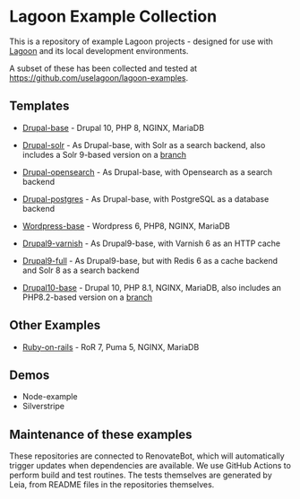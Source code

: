 # Lagoon Example Collection

This is a repository of example Lagoon projects - designed for use with [Lagoon](https://lagoon.sh) and its local development environments.

A subset of these has been collected and tested at https://github.com/uselagoon/lagoon-examples.

## Templates

- [Drupal-base](https://github.com/lagoon-examples/drupal-base) - Drupal 10, PHP 8, NGINX, MariaDB
- [Drupal-solr](https://github.com/lagoon-examples/drupal-solr) - As Drupal-base, with Solr as a search backend, also includes a Solr 9-based version on a [branch](https://github.com/lagoon-examples/drupal-solr/tree/solr9)
- [Drupal-opensearch](https://github.com/lagoon-examples/drupal-opensearch) - As Drupal-base, with Opensearch as a search backend
- [Drupal-postgres](https://github.com/lagoon-examples/drupal-postgres) - As Drupal-base, with PostgreSQL as a database backend
- [Wordpress-base](https://github.com/lagoon-examples/wordpress-base) - Wordpress 6, PHP8, NGINX, MariaDB

- [Drupal9-varnish](https://github.com/lagoon-examples/drupal9-varnish) - As Drupal9-base, with Varnish 6 as an HTTP cache
- [Drupal9-full](https://github.com/lagoon-examples/drupal9-full) - As Drupal9-base, but with Redis 6 as a cache backend and Solr 8 as a search backend
- [Drupal10-base](https://github.com/lagoon-examples/drupal10-base) - Drupal 10, PHP 8.1, NGINX, MariaDB, also includes an PHP8.2-based version on a [branch](https://github.com/lagoon-examples/drupal10-base/tree/php82)


## Other Examples
- [Ruby-on-rails](https://github.com/lagoon-examples/ruby-on-rails) - RoR 7, Puma 5, NGINX, MariaDB

## Demos

- Node-example
- Silverstripe

## Maintenance of these examples

These repositories are connected to RenovateBot, which will automatically trigger updates when dependencies are available.  We use GitHub Actions to perform build and test routines. The tests themselves are generated by Leia, from README files in the repositories themselves.
